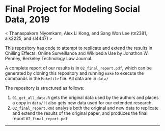 # Final Project for Modeling Social Data, 2019

<  Thanaspakorn Niyomkarn, Alex Li Kong, and Sang Won Lee (tn2381, alk2225, and sl4447) >

This repository has code to attempt to replicate and extend the results in Chilling Effects: Online Surveillance and Wikipedia Use by Jonathon W. Penney, Berkeley Technology Law Journal.

A complete report of our results is in `02_final_report.pdf`, which can be generated by cloning this repository and running `make` to execute the commands in the `Makefile` file. All data are in `data/` 

The repository is structured as follows:

1. `01_get_all_data.R` gets the original data used by the authors and places a copy in `data/` It also gets new data used for our extended research. 
2. `02_final_report.Rmd` analysis both the original and new data to replicate and extend the results of the original paper, and produces the final report `02_final_report.pdf`

----

